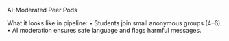 AI-Moderated Peer Pods

What it looks like in pipeline:
	•	Students join small anonymous groups (4–6).
	•	AI moderation ensures safe language and flags harmful messages.
